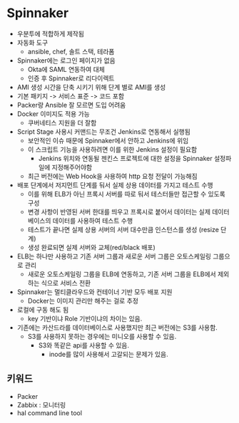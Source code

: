 # Spinnaker

* 우분투에 적합하게 제작됨
* 자동화 도구
  * ansible, chef, 솔트 스택, 테라폼
* Spinnaker에는 로그인 페이지가 없음
  * Okta에 SAML 연동하여 대체
  * 인증 후 Spinnaker로 리다이렉트
*  AMI 생성 시간을 단축 시키기 위해 단계 별로 AMI를 생성
  * 기본 패키지 -> 서비스 표준 -> 코드 포함
* Packer랑 Ansible 잘 모르면 도입 어려움
* Docker 이미지도 적용 가능
  * 쿠버네티스 지원을 더 잘함
* Script Stage 사용시 커맨드는 무조건 Jenkins로 연동해서 실행됨
  * 보안적인 이슈 때문에 Spinnaker에서 안하고 Jenkins에 위임
  * 이 스크립트 기능을 사용하려면 이를 위한 Jenkins 설정이 필요함
    * Jenkins 위치와 연동될 젠킨스 프로젝트에 대한 설정을 Spinnaker 설정파일에 지정해주어야함
  * 최근 버전에는 Web Hook을 사용하여 http 요청 전달이 가능해짐
* 배포 단계에서 저지먼트 단계를 둬서 실제 상용 데이터를 가지고 테스트 수행
  * 이를 위해 ELB가 아닌 프록시 서버를 따로 둬서 테스터들만 접근할 수 있도록 구성
  * 변경 사항이 반영된 서버 한대를 띄우고 프록시로 붙어서 데이터는 실제 데이터베이스의 데이터를 사용하여 테스트 수행
  * 테스트가 끝나면 실제 상용 서버의 서버 대수만큼 인스턴스를 생성 (resize 단계)
  * 생성 완료되면 실제 서버와 교체(red/black 배포)
* ELB는 하나만 사용하고 기존 서버 그룹과 새로운 서버 그룹은 오토스케일링 그룹으로 관리
  * 새로운 오토스케일링 그룹을 ELB에 연동하고, 기존 서버 그룹을 ELB에서 제외하는 식으로 서비스 전환
* Spinnaker는 멀티클라우드와 컨테이너 기반 모두 배포 지원
  * Docker는 이미지 관리만 해주는 걸로 추정
* 로컬에 구동 해도 됨
  * key 기반이냐 Role 기반이냐의 차이는 있음.
* 기존에는 카산드라를 데이터베이스로 사용했지만 최근 버전에는 S3를 사용함.
  * S3를 사용하지 못하는 경우에는 미니오를 사용할 수 있음.
    * S3와 똑같은 api를 사용할 수 있음.
      * inode를 많이 사용해서 고갈되는 문제가 있음.



## 키워드

* Packer
* Zabbix : 모니터링
* hal command line tool